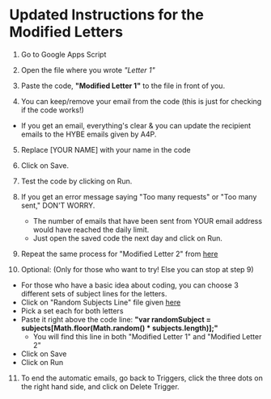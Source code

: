 # Updated Instructions for the Modified Letters

1. Go to Google Apps Script
2. Open the file where you wrote *"Letter 1"*
3. Paste the code, **"Modified Letter 1"** to the file in front of you.
   
4. You can keep/remove your email from the code (this is just for checking if the code works!)
  - If you get an email, everything's clear & you can update the recipient emails to the HYBE emails given by A4P.
    
5. Replace [YOUR NAME] with your name in the code
6. Click on Save.
7. Test the code by clicking on Run.

8. If you get an error message saying "Too many requests" or "Too many sent," DON'T WORRY.
    - The number of emails that have been sent from YOUR email address would have reached the daily limit.
    - Just open the saved code the next day and click on Run.
      
9. Repeat the same process for "Modified Letter 2" from [here](https://tinyurl.com/codes-to-annoy-HYBE)
    
10. Optional: (Only for those who want to try! Else you can stop at step 9)
    
  - For those who have a basic idea about coding, you can choose 3 different sets of subject lines for the letters.
  - Click on "Random Subjects Line" file given [here](https://tinyurl.com/codes-to-annoy-HYBE)
  - Pick a set each for both letters
  - Paste it right above the code line: **"var randomSubject = subjects[Math.floor(Math.random() * subjects.length)];"**
    - You will find this line in both "Modified Letter 1" and "Modified Letter 2"
  - Click on Save
  - Click on Run
    
11. To end the automatic emails, go back to Triggers, click the three dots on the right hand side, and click on Delete Trigger.
